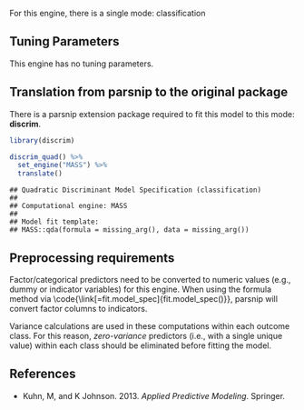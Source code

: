 


For this engine, there is a single mode: classification

## Tuning Parameters

This engine has no tuning parameters. 

## Translation from parsnip to the original package

There is a parsnip extension package required to fit this model to this mode: **discrim**.


```r
library(discrim)

discrim_quad() %>% 
  set_engine("MASS") %>% 
  translate()
```

```
## Quadratic Discriminant Model Specification (classification)
## 
## Computational engine: MASS 
## 
## Model fit template:
## MASS::qda(formula = missing_arg(), data = missing_arg())
```

## Preprocessing requirements


Factor/categorical predictors need to be converted to numeric values (e.g., dummy or indicator variables) for this engine. When using the formula method via \\code{\\link[=fit.model_spec]{fit.model_spec()}}, parsnip will convert factor columns to indicators.


Variance calculations are used in these computations within each outcome class. For this reason,  _zero-variance_ predictors (i.e., with a single unique value) within each class should be eliminated before fitting the model. 



## References

 - Kuhn, M, and K Johnson. 2013. _Applied Predictive Modeling_. Springer.
